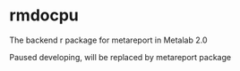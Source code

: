 # rmdocpu

The backend r package for metareport in Metalab 2.0 

Paused developing, will be replaced by metareport package
